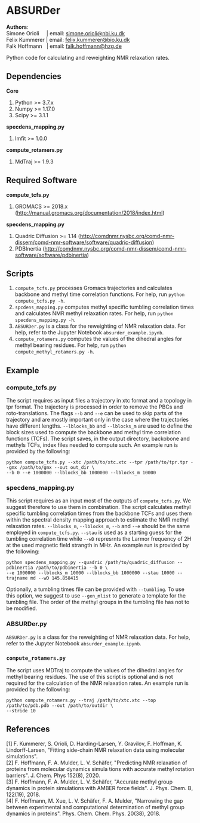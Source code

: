 # ABSURDer
**Authors**:  
Simone Orioli&nbsp; &nbsp; &nbsp;| email: simone.orioli@nbi.ku.dk      
Felix Kummerer | email: felix.kummerer@bio.ku.dk  
Falk Hoffmann&nbsp; &nbsp;| email: falk.hoffmann@hzg.de   

Python code for calculating and reweighting NMR relaxation rates.

## Dependencies
**Core**
1. Python >= 3.7.x
2. Numpy >= 1.17.0
3. Scipy >= 3.1.1  

**specdens_mapping.py**
1. lmfit >= 1.0.0

**compute_rotamers.py**
1. MdTraj >= 1.9.3

## Required Software
**compute_tcfs.py**
1. GROMACS >= 2018.x (http://manual.gromacs.org/documentation/2018/index.html)

**specdens_mapping.py**
1. Quadric Diffusion >= 1.14 (http://comdnmr.nysbc.org/comd-nmr-dissem/comd-nmr-software/software/quadric-diffusion)
2. PDBInertia (http://comdnmr.nysbc.org/comd-nmr-dissem/comd-nmr-software/software/pdbinertia)

## Scripts
1. `compute_tcfs.py` processes Gromacs trajectories and calculates backbone and methyl time correlation functions.
For help, run `python compute_tcfs.py -h`.
2. `spcdens_mapping.py` computes methyl specific tumbling correlation times and calculates NMR methyl
relaxation rates. For help, run `python specdens_mapping.py -h`.
3. `ABSURDer.py` is a class for the reweighting of NMR relaxation data. For help, refer to the Jupyter Notebook
`absurder_example.ipynb`.
4. `compute_rotamers.py` computes the values of the dihedral angles for methyl bearing residues.
For help, run `python compute_methyl_rotamers.py -h`.

## Example
### compute_tcfs.py
The script requires as input files a trajectory in xtc format and a topology in tpr format. The trajectory is
processed in order to remove the PBCs and roto-translations. The flags `--b` and `--e` can be used to skip
parts of the trajectory and are mostly important only in the case where the trajectories have different lengths.
`--lblocks_bb` and `--lblocks_m` are used to define the block sizes used to compute the backbone and methyl
time correlation functions (TCFs). The script saves, in the output directory, backobone and methyls TCFs, index files
needed to compute such. An example run is provided by the following:
```
python compute_tcfs.py --xtc /path/to/xtc.xtc --tpr /path/to/tpr.tpr --gmx /path/to/gmx --out out_dir \
--b 0 --e 1000000 --lblocks_bb 1000000 --lblocks_m 10000
```

### specdens_mapping.py
This script requires as an input most of the outputs of `compute_tcfs.py`. We suggest therefore to use them
in combination. The script calculates methyl specific tumbling correlation times from the backbone TCFs and
uses them within the spectral density mapping approach to estimate the NMR methyl relaxation rates.
`--lblocks_m`, `--lblocks_m`, `--b` and `--e` should be the same employed
in `compute_tcfs.py`. `--stau` is used as a starting guess for the tumbling correlation time while `--wD`
represrnts the Larmor frequency of 2H at the used magnetic field strangth in MHz. An example run is provided
by the following:
```
python specdens_mapping.py --quadric /path/to/quadric_diffusion --pdbinertia /path/to/pdbinertia --b 0 \
--e 1000000 --lblocks_m 10000 --lblocks_bb 1000000 --stau 10000 --trajname md --wD 145.858415
```
Optionally, a tumbling times file can be provided with `--tumbling`. To use this option, we suggest to use
`--gen_mlist` to generate a template for the tumbling file. The order of the methyl groups in the tumbling
file has not to be modified.

### ABSURDer.py
`ABSURDer.py` is a class for the reweighting of NMR relaxation data. For help, refer to the Jupyter Notebook
`absurder_example.ipynb`.

### `compute_rotamers.py`
The script uses MDTraj to compute the values of the dihedral angles for methyl bearing residues. The use of
this script is optional and is not required for the calculation of the NMR relaxation rates. An example run
is provided by the following:
```
python compute_rotamers.py --traj /path/to/xtc.xtc --top /path/to/pdb.pdb --out /path/to/outdir \
--stride 10
```

## References
[1] F. Kummerer, S. Orioli, D. Harding-Larsen, Y. Gravilov, F. Hoffman, K. Lindorff-Larsen,
 "Fitting side-chain NMR relaxation data using molecular simulations".  
[2] F. Hoffmann, F. A. Mulder, L. V. Schäfer, "Predicting NMR relaxation of proteins from molecular dynamics
simula tions with accurate methyl rotation barriers". J. Chem. Phys 152(8), 2020.  
[3] F. Hoffmann, F. A. Mulder, L. V. Schäfer, "Accurate methyl group dynamics in protein simulations
with AMBER force fields". J. Phys. Chem. B, 122(19), 2018.  
[4] F. Hoffmann, M. Xue, L. V. Schäfer, F. A. Mulder, "Narrowing the gap between experimental and
computational determination of methyl group dynamics in proteins". Phys. Chem. Chem. Phys. 20(38), 2018.
